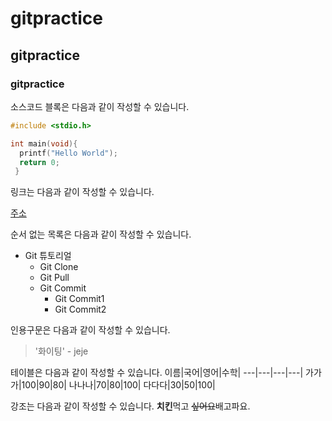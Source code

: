 # gitpractice
## gitpractice
### gitpractice

소스코드 블록은 다음과 같이 작성할 수 있습니다.
```c
#include <stdio.h>

int main(void){
  printf("Hello World");
  return 0;
 }
```

링크는 다음과 같이 작성할 수 있습니다.

[주소](https://naver.com)


순서 없는 목록은 다음과 같이 작성할 수 있습니다.

* Git 튜토리얼
  * Git Clone
  * Git Pull 
  * Git Commit
    * Git Commit1
    * Git Commit2
    

인용구문은 다음과 같이 작성할 수 있습니다.
> '화이팅' - jeje


테이블은 다음과 같이 작성할 수 있습니다.
이름|국어|영어|수학|
---|---|---|---|
가가가|100|90|80|
나나나|70|80|100|
다다다|30|50|100|

 
강조는 다음과 같이 작성할 수 있습니다. 
**치킨**먹고 ~~싶어요~~배고파요.
